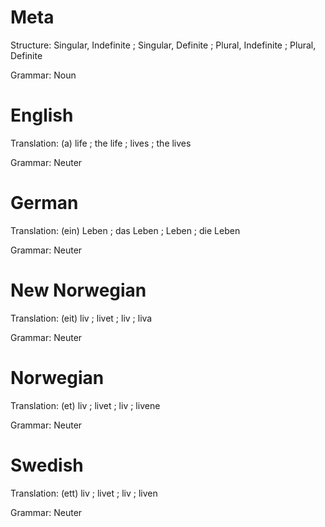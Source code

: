 Meta
====

Structure: Singular, Indefinite ; Singular, Definite ; Plural, Indefinite ; Plural, Definite

Grammar:   Noun



English
=======

Translation: (a) life ; the life ; lives ; the lives

Grammar:     Neuter



German
======

Translation: (ein) Leben ; das Leben ; Leben ; die Leben

Grammar:     Neuter



New Norwegian
=============

Translation: (eit) liv ; livet ; liv ; liva

Grammar:     Neuter



Norwegian
=========

Translation: (et) liv ; livet ; liv ; livene

Grammar:     Neuter



Swedish
=======

Translation: (ett) liv ; livet ; liv ; liven

Grammar:     Neuter
